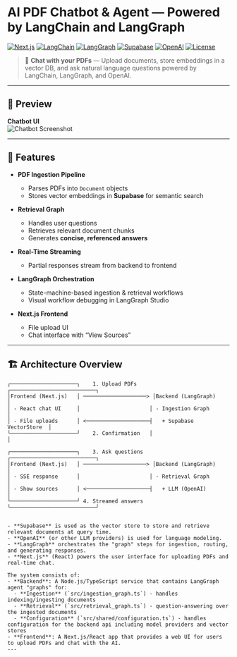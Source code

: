 # AI PDF Chatbot & Agent — Powered by LangChain and LangGraph

[![Next.js](https://img.shields.io/badge/Next.js-13-black?logo=next.js)](https://nextjs.org/)
[![LangChain](https://img.shields.io/badge/LangChain-v0.1-blue)](https://www.langchain.com/)
[![LangGraph](https://img.shields.io/badge/LangGraph-Orchestration-brightgreen)](https://www.langchain.com/langgraph)
[![Supabase](https://img.shields.io/badge/Supabase-Vector_Store-3FCF8E?logo=supabase)](https://supabase.com/)
[![OpenAI](https://img.shields.io/badge/OpenAI-API-412991?logo=openai)](https://platform.openai.com/)
[![License](https://img.shields.io/badge/License-MIT-yellow.svg)](LICENSE)

> 💬 **Chat with your PDFs** — Upload documents, store embeddings in a vector DB, and ask natural language questions powered by LangChain, LangGraph, and OpenAI.

---

## 📸 Preview

**Chatbot UI**  
![Chatbot Screenshot](https://github.com/user-attachments/assets/3a9ddea7-b718-476b-bdae-38839be20c12)

---

## 🚀 Features

- **PDF Ingestion Pipeline**  
  - Parses PDFs into `Document` objects  
  - Stores vector embeddings in **Supabase** for semantic search  

- **Retrieval Graph**  
  - Handles user questions  
  - Retrieves relevant document chunks  
  - Generates **concise, referenced answers**  

- **Real-Time Streaming**  
  - Partial responses stream from backend to frontend  

- **LangGraph Orchestration**  
  - State-machine-based ingestion & retrieval workflows  
  - Visual workflow debugging in LangGraph Studio  

- **Next.js Frontend**  
  - File upload UI  
  - Chat interface with “View Sources”  

---

## 🏗 Architecture Overview

```ascii
┌─────────────────────┐    1. Upload PDFs    ┌───────────────────────────┐
│Frontend (Next.js)   │ ────────────────────> │Backend (LangGraph)       │
│ - React chat UI     │                      │ - Ingestion Graph         │
│ - File uploads      │ <────────────────────┤   + Supabase VectorStore  │
└─────────────────────┘    2. Confirmation   │                           │

┌─────────────────────┐    3. Ask questions  ┌───────────────────────────┐
│Frontend (Next.js)   │ ────────────────────> │Backend (LangGraph)       │
│ - SSE response      │                      │ - Retrieval Graph         │
│ - Show sources      │ <────────────────────┤   + LLM (OpenAI)          │
└─────────────────────┘ 4. Streamed answers  └───────────────────────────┘


- **Supabase** is used as the vector store to store and retrieve relevant documents at query time.  
- **OpenAI** (or other LLM providers) is used for language modeling.  
- **LangGraph** orchestrates the "graph" steps for ingestion, routing, and generating responses.  
- **Next.js** (React) powers the user interface for uploading PDFs and real-time chat.

The system consists of:
- **Backend**: A Node.js/TypeScript service that contains LangGraph agent "graphs" for:
  - **Ingestion** (`src/ingestion_graph.ts`) - handles indexing/ingesting documents
  - **Retrieval** (`src/retrieval_graph.ts`) - question-answering over the ingested documents
  - **Configuration** (`src/shared/configuration.ts`) - handles configuration for the backend api including model providers and vector stores
- **Frontend**: A Next.js/React app that provides a web UI for users to upload PDFs and chat with the AI.
---

